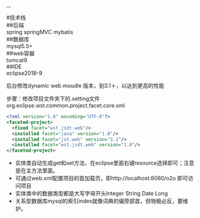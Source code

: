 <img src="https://o2oresourse.oss-cn-hangzhou.aliyuncs.com/head.jpg" alt="头像" style="zoom:25%;" />

#技术栈<br>
##后端<br>
spring  springMVC  mybatis <br>
##数据库<br>
mysql5.5+<br>
##web容器<br>
tomcat9<br>
##IDE<br>
eclipse2018-9<br>

后台修改dynamic web moudle 版本，到3.1＋，以达到更高的性能

步骤：修改项目文件夹下的.setting文件 org.eclipse.wst.common.project.facet.core.xml

```xml
<?xml version="1.0" encoding="UTF-8"?>
<faceted-project>
  <fixed facet="wst.jsdt.web"/>
  <installed facet="java" version="1.8"/>
  <installed facet="jst.web" version="3.1"/>
  <installed facet="wst.jsdt.web" version="1.0"/>
</faceted-project>

```

- 实体类自动生成get和set方法，在eclipse里面右键resource选择即可；注意是在主方法里面。
- 可通过web.xml配置项目的首加载页，即http://localhost:8080/o2o 即可访问项目
- 实体类中的数据类型都是大写字母开头Integer   String    Date   Long
- 关系型数据库mysql的索引index就像词典的偏旁部首，但物极必反，要维护。

